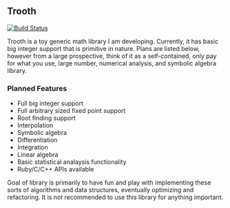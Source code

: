 ## Trooth

[![Build Status](https://kayla-ci.org/klmcarthur/trooth.svg?branch=master)](https://kayla-ci.org/klmcarthur/trooth)

Trooth is a toy generic math library I am developing.  Currently, it has basic big integer support that is primitive in nature.  Plans are listed below, however from a large prospective, think of it as a self-contained, only pay for what you use, large number, numerical analysis, and symbolic algebra library.

### Planned Features

* Full big integer support
* Full arbitrary sized fixed point support
* Root finding support
* Interpolation
* Symbolic algebra
* Differentiation
* Integration
* Linear algebra
* Basic statistical analaysis functionality
* Ruby/C/C++ APIs available

Goal of library is primarily to have fun and play with implementing these sorts of algorithms and data structures, eventually optimizing and refactoring. It is not recommended to use this library for anything important.
